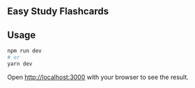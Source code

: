 ## Easy Study Flashcards


## Usage

```bash
npm run dev
# or
yarn dev
```

Open [http://localhost:3000](http://localhost:3000) with your browser to see the result.
